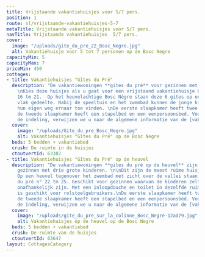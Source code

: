 ```yaml
---
title: Vrijstaande vakantiehuisjes voor 5/7 pers.
position: 1
route: nl/vrijstaande-vakantiehuisjes-5-7
metaTitle: Vrijstaande vakantiehuisjes voor 5/7 pers.
navTitle: Vrijstaande vakantiehuisjes  5/7 pers.
cover:
  image: "/uploads/gite_du_pre_22_Bosc_Negre.jpg"
  alt: Vakantiehuisje voor 5 tot 7 personen op de Bosc Negre
capacityMin: 5
capacityMax: 7
priceMin: 450
cottages:
- title: Vakantiehuisjes "Gîtes du Pré"
  description: "De vakantiewoningen **gites du pré** voor gezinnen met drie kinderen.
    \nKies deze huisjes als u gaat voor een vrijstaand vakantiehuisje Gite du pre
    16 tm 21.  Op het heuvelachtige Bosc Nègre staan deze 6 gites op een redelijk
    vlak gedeelte. Nabij de speeltuin en het zwembad kunnen de jonge kinderen snel
    hun eigen weg ernaar toe vinden. \nDe eerste slaapkamer heeft twee enkele bedden,
    de tweede slaapkamer heeft een stapelbed en een eenpersoonsbed. Voor de rest van
    de indeling, verwijzen we u naar de algemene informatie van de [vakantiehuisjes](https://www.boscnegre-vacances.com/nl/vakantiehuis).\n"
  cover:
    image: "/uploads/Gite_du_pre_Bosc_Negre.jpg"
    alt: Vakantiehuisjes "Gîtes du Pré" op de Bosc Negre
  beds: 5 bedden + vakantiebed
  crush: De ruimte in de huisjes
  ctoutvertId: 63382
- title: Vakantiehuisjes "Gîtes du Pré" op de heuvel
  description: "De vakantiewoningen **gites du pré op de heuvel** zijn geschikt voor
    gezinnen met drie grote kinderen. \n\nDit zijn de meest ruime huisjes die vrijstaan.
    Op een heuvel tegenover het zwembad met zicht over de vallei staan de 4\ngites
    du pré n° 22 tm 25. Geschikt voor gezinnen waarvan de kinderen zelfstandig en
    onafhankelijk zijn. Met een inloopdouche en toilet in dezelfde ruimte is N° 25
    is geschikt voor rolstoelgebruikers.\nDe eerste slaapkamer heeft twee enkele bedden,
    de tweede slaapkamer heeft een stapelbed en een eenpersoonsbed. Voor de rest van
    de indeling, verwijzen we u naar de algemene informatie van de [vakantiehuisjes](https://www.boscnegre-vacances.com/nl/vakantiehuis).\n"
  cover:
    image: "/uploads/gite_du_pre_sur_la_colinne_Bosc_Negre-12ad79.jpg"
    alt: Vakantiehuisjes op de heuvel op de Bosc Negre
  beds: 5 bedden + vakantiebed
  crush: De ruimte van de huisjes
  ctoutvertId: 63647
layout: CottagesCategory
---
```


